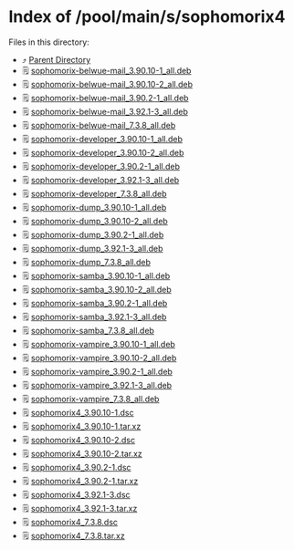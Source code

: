 
# Index of /pool/main/s/sophomorix4
Files in this directory:
- ⤴ [Parent Directory](../)
- 🗒 [sophomorix-belwue-mail_3.90.10-1_all.deb](sophomorix-belwue-mail_3.90.10-1_all.deb)
- 🗒 [sophomorix-belwue-mail_3.90.10-2_all.deb](sophomorix-belwue-mail_3.90.10-2_all.deb)
- 🗒 [sophomorix-belwue-mail_3.90.2-1_all.deb](sophomorix-belwue-mail_3.90.2-1_all.deb)
- 🗒 [sophomorix-belwue-mail_3.92.1-3_all.deb](sophomorix-belwue-mail_3.92.1-3_all.deb)
- 🗒 [sophomorix-belwue-mail_7.3.8_all.deb](sophomorix-belwue-mail_7.3.8_all.deb)
- 🗒 [sophomorix-developer_3.90.10-1_all.deb](sophomorix-developer_3.90.10-1_all.deb)
- 🗒 [sophomorix-developer_3.90.10-2_all.deb](sophomorix-developer_3.90.10-2_all.deb)
- 🗒 [sophomorix-developer_3.90.2-1_all.deb](sophomorix-developer_3.90.2-1_all.deb)
- 🗒 [sophomorix-developer_3.92.1-3_all.deb](sophomorix-developer_3.92.1-3_all.deb)
- 🗒 [sophomorix-developer_7.3.8_all.deb](sophomorix-developer_7.3.8_all.deb)
- 🗒 [sophomorix-dump_3.90.10-1_all.deb](sophomorix-dump_3.90.10-1_all.deb)
- 🗒 [sophomorix-dump_3.90.10-2_all.deb](sophomorix-dump_3.90.10-2_all.deb)
- 🗒 [sophomorix-dump_3.90.2-1_all.deb](sophomorix-dump_3.90.2-1_all.deb)
- 🗒 [sophomorix-dump_3.92.1-3_all.deb](sophomorix-dump_3.92.1-3_all.deb)
- 🗒 [sophomorix-dump_7.3.8_all.deb](sophomorix-dump_7.3.8_all.deb)
- 🗒 [sophomorix-samba_3.90.10-1_all.deb](sophomorix-samba_3.90.10-1_all.deb)
- 🗒 [sophomorix-samba_3.90.10-2_all.deb](sophomorix-samba_3.90.10-2_all.deb)
- 🗒 [sophomorix-samba_3.90.2-1_all.deb](sophomorix-samba_3.90.2-1_all.deb)
- 🗒 [sophomorix-samba_3.92.1-3_all.deb](sophomorix-samba_3.92.1-3_all.deb)
- 🗒 [sophomorix-samba_7.3.8_all.deb](sophomorix-samba_7.3.8_all.deb)
- 🗒 [sophomorix-vampire_3.90.10-1_all.deb](sophomorix-vampire_3.90.10-1_all.deb)
- 🗒 [sophomorix-vampire_3.90.10-2_all.deb](sophomorix-vampire_3.90.10-2_all.deb)
- 🗒 [sophomorix-vampire_3.90.2-1_all.deb](sophomorix-vampire_3.90.2-1_all.deb)
- 🗒 [sophomorix-vampire_3.92.1-3_all.deb](sophomorix-vampire_3.92.1-3_all.deb)
- 🗒 [sophomorix-vampire_7.3.8_all.deb](sophomorix-vampire_7.3.8_all.deb)
- 🗒 [sophomorix4_3.90.10-1.dsc](sophomorix4_3.90.10-1.dsc)
- 🗒 [sophomorix4_3.90.10-1.tar.xz](sophomorix4_3.90.10-1.tar.xz)
- 🗒 [sophomorix4_3.90.10-2.dsc](sophomorix4_3.90.10-2.dsc)
- 🗒 [sophomorix4_3.90.10-2.tar.xz](sophomorix4_3.90.10-2.tar.xz)
- 🗒 [sophomorix4_3.90.2-1.dsc](sophomorix4_3.90.2-1.dsc)
- 🗒 [sophomorix4_3.90.2-1.tar.xz](sophomorix4_3.90.2-1.tar.xz)
- 🗒 [sophomorix4_3.92.1-3.dsc](sophomorix4_3.92.1-3.dsc)
- 🗒 [sophomorix4_3.92.1-3.tar.xz](sophomorix4_3.92.1-3.tar.xz)
- 🗒 [sophomorix4_7.3.8.dsc](sophomorix4_7.3.8.dsc)
- 🗒 [sophomorix4_7.3.8.tar.xz](sophomorix4_7.3.8.tar.xz)

